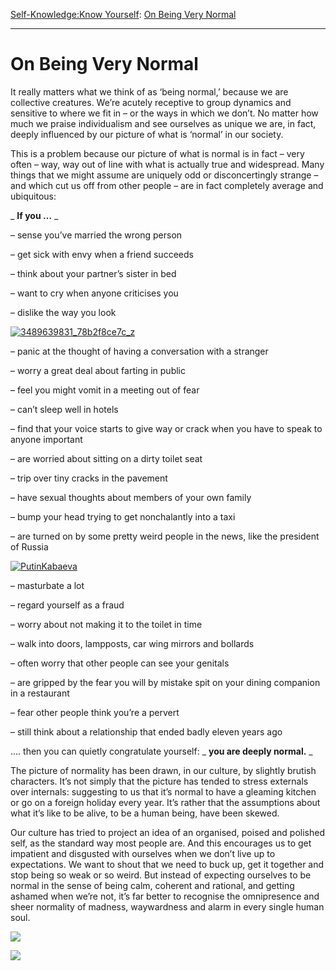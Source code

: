 [Self-Knowledge:](https://www.theschooloflife.com/thebookoflife/category/self-knowledge/)[Know Yourself](https://www.theschooloflife.com/thebookoflife/category/self-knowledge/know-yourself/): [On Being Very Normal](https://www.theschooloflife.com/thebookoflife/on-being-very-normal/)

* * *

# On Being Very Normal

It really matters what we think of as ‘being normal,’ because we are collective creatures. We’re acutely receptive to group dynamics and sensitive to where we fit in – or the ways in which we don’t. No matter how much we praise individualism and see ourselves as unique we are, in fact, deeply influenced by our picture of what is ‘normal’ in our society.

This is a problem because our picture of what is normal is&nbsp;in fact – very often – way, way out of line with what is actually true and widespread. Many things that&nbsp;we might assume are uniquely odd or disconcertingly strange – and which cut us off from other people – are in fact completely average and ubiquitous:

_ **If you …** _

– sense you’ve married the wrong person

– get sick with envy when a friend succeeds

– think about your partner’s sister in bed

– want to cry when anyone criticises you

– dislike the way you look

[![3489639831_78b2f8ce7c_z](https://www.theschooloflife.com/thebookoflife/wp-content/uploads/2015/03/3489639831_78b2f8ce7c_z.jpg)](http://www.thebookoflife.org/wp-content/uploads/2015/03/3489639831_78b2f8ce7c_z.jpg)

– panic at the thought of having a conversation with a stranger

– worry a great deal about farting in public

– feel you might vomit in a meeting out of fear

– can’t sleep well in hotels

– find that your voice starts to give way or crack when you have to speak to anyone important

– are worried about sitting on a dirty toilet seat

– trip over tiny cracks in the pavement

– have sexual thoughts about members of your own family

– bump your head trying to get nonchalantly into a taxi

– are turned on by some pretty weird people in the news, like the president of Russia

[![PutinKabaeva](https://www.theschooloflife.com/thebookoflife/wp-content/uploads/2015/03/PutinKabaeva.jpg)](http://www.thebookoflife.org/wp-content/uploads/2015/03/PutinKabaeva.jpg)

– masturbate a lot

– regard yourself as a fraud

– worry about not making it to the toilet in time

– walk into doors, lampposts, car wing mirrors and bollards

– often worry that other people can see your genitals

– are gripped by the fear you will by mistake spit on your dining companion in a restaurant

– fear other people think you’re a pervert

– still think about a relationship that ended badly eleven years ago

…. then you can quietly congratulate yourself: _ **you are deeply normal.** _

The picture of normality has been drawn, in our culture, by slightly brutish characters. It’s not simply that the picture has tended to stress externals over internals: suggesting to us that it’s normal to have a gleaming kitchen or go on a foreign holiday every year. It’s rather that the assumptions about what it’s like to be alive, to be a human being, have been skewed.

Our culture has tried to project an idea of an organised, poised and polished self, as the standard&nbsp;way most people are. And this encourages us to get impatient and disgusted with ourselves when we don’t live up to expectations. We want to shout that we need to buck up, get it together and stop being so weak or so weird. But instead of expecting ourselves to be normal in the sense of being calm, coherent and rational, and getting ashamed when we’re not, it’s far better to recognise the omnipresence and sheer normality of madness, waywardness and alarm in every single human soul.

[![](https://img.youtube.com/vi/IarVaYlhWtQ/0.jpg)](https://www.youtube.com/embed/IarVaYlhWtQ?ecver=2 '')

[![](https://img.youtube.com/vi/0hdDVysvOsY/0.jpg)](https://www.youtube.com/embed/0hdDVysvOsY '')
